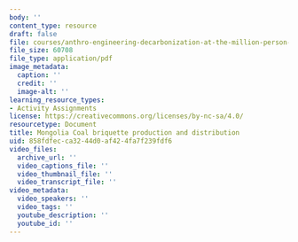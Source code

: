 ```yaml
---
body: ''
content_type: resource
draft: false
file: courses/anthro-engineering-decarbonization-at-the-million-person-scale/mit21a_s01f23_mongolia_coal_briquette_production_distribution.pdf
file_size: 60708
file_type: application/pdf
image_metadata:
  caption: ''
  credit: ''
  image-alt: ''
learning_resource_types:
- Activity Assignments
license: https://creativecommons.org/licenses/by-nc-sa/4.0/
resourcetype: Document
title: Mongolia Coal briquette production and distribution
uid: 858fdfec-ca32-44d0-af42-4fa7f239fdf6
video_files:
  archive_url: ''
  video_captions_file: ''
  video_thumbnail_file: ''
  video_transcript_file: ''
video_metadata:
  video_speakers: ''
  video_tags: ''
  youtube_description: ''
  youtube_id: ''
---
```

